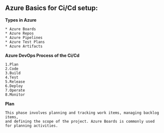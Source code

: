 ## Azure Basics for Ci/Cd setup:

**Types in Azure**
```
* Azure Boards
* Azure Repos
* Azure Pipelines
* Azure Test Plans
* Azure Artifacts
```

**Azure DevOps Process of the Ci/Cd**
```
1.Plan
2.Code
3.Build
4.Test
5.Release
6.Deploy
7.Operate
8.Monitor
```
**Plan**
```
This phase involves planning and tracking work items, managing backlog items,
and defining the scope of the project. Azure Boards is commonly used for planning activities.
```
